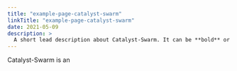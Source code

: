 ```yaml
---
title: "example-page-catalyst-swarm"
linkTitle: "example-page-catalyst-swarm"
date: 2021-05-09
description: >
  A short lead description about Catalyst-Swarm. It can be **bold** or _italic_ and can be split over multiple paragraphs.
---
```


Catalyst-Swarm is an
